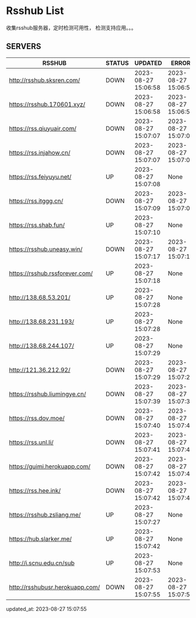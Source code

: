 # Rsshub List

收集rsshub服务器，定时检测可用性， 检测支持应用。。。


## SERVERS

|  RSSHUB   | STATUS  | UPDATED  | ERROR  | TWITTER |  
|  ----  | ----  | ----  | ----  | ---- |  
| http://rsshub.sksren.com/ | DOWN | 2023-08-27 15:06:58 | 2023-08-27 15:06:58 |  
| https://rsshub.170601.xyz/ | DOWN | 2023-08-27 15:06:58 | 2023-08-27 15:06:58 |  
| https://rss.qiuyuair.com/ | DOWN | 2023-08-27 15:07:07 | 2023-08-27 15:07:07 |  
| https://rss.injahow.cn/ | DOWN | 2023-08-27 15:07:07 | 2023-08-27 15:07:07 |  
| https://rss.feiyuyu.net/ | UP | 2023-08-27 15:07:08 | None ||  
| https://rss.itggg.cn/ | DOWN | 2023-08-27 15:07:09 | 2023-08-27 15:07:09 |  
| https://rss.shab.fun/ | UP | 2023-08-27 15:07:10 | None ||  
| https://rsshub.uneasy.win/ | DOWN | 2023-08-27 15:07:17 | 2023-08-27 15:07:17 |  
| https://rsshub.rssforever.com/ | UP | 2023-08-27 15:07:18 | None ||  
| http://138.68.53.201/ | UP | 2023-08-27 15:07:28 | None ||  
| http://138.68.231.193/ | UP | 2023-08-27 15:07:28 | None ||  
| http://138.68.244.107/ | UP | 2023-08-27 15:07:29 | None ||  
| http://121.36.212.92/ | DOWN | 2023-08-27 15:07:29 | 2023-08-27 15:07:29 |  
| https://rsshub.liumingye.cn/ | DOWN | 2023-08-27 15:07:39 | 2023-08-27 15:07:39 |  
| https://rss.dov.moe/ | DOWN | 2023-08-27 15:07:40 | 2023-08-27 15:07:40 |  
| https://rss.unl.li/ | DOWN | 2023-08-27 15:07:41 | 2023-08-27 15:07:41 |  
| https://guimi.herokuapp.com/ | DOWN | 2023-08-27 15:07:42 | 2023-08-27 15:07:42 |  
| https://rss.hee.ink/ | DOWN | 2023-08-27 15:07:42 | 2023-08-27 15:07:42 |  
| https://rsshub.zsliang.me/ | UP | 2023-08-27 15:07:27 | None |OK|  
| https://hub.slarker.me/ | UP | 2023-08-27 15:07:42 | None ||  
| http://i.scnu.edu.cn/sub | UP | 2023-08-27 15:07:53 | None ||  
| http://rsshubusr.herokuapp.com/ | DOWN | 2023-08-27 15:07:55 | 2023-08-27 15:07:55 |  
  

updated_at: 2023-08-27 15:07:55  
